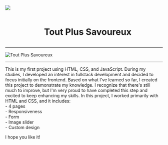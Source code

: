 <img src="https://user-images.githubusercontent.com/73097560/115834477-dbab4500-a447-11eb-908a-139a6edaec5c.gif">	
<div id="user-content-toc">
  <ul align="center">
    <summary><h1 style="display: inline-block">Tout Plus Savoureux</h1></summary>
</div>

---
![Tout Plus Savoureux](https://github.com/Matheusp-Dev/assets/blob/main/logo_Tout.png)

---

<p>
  This is my first project using HTML, CSS, and JavaScript. During my studies, I developed an interest in fullstack development and decided to focus initially on the frontend. Based on what I've learned so far, I created this project to demonstrate my knowledge. I recognize that there's still much to improve, but I'm very proud to have completed this step and excited to keep enhancing my skills.
  In this project, I worked primarily with HTML and CSS, and it includes: <br>
    - 4 pages <br>
    - Responsiveness <br>
    - Form <br>
    - Image slider <br>
    - Custom design <br>

  I hope you like it!
</p>
